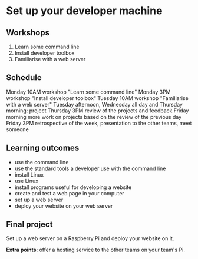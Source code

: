 # Set up your developer machine

## Workshops

1. Learn some command line
2. Install developer toolbox
3. Familiarise with a web server

## Schedule

Monday 10AM workshop "Learn some command line"
Monday 3PM workshop "Install developer toolbox"
Tuesday 10AM workshop "Familiarise with a web server"
Tuesday afternoon, Wednesday all day and Thursday morning: project
Thursday 3PM review of the projects and feedback
Friday morning more work on projects based on the review of the previous day
Friday 3PM retrospective of the week, presentation to the other teams, meet someone

## Learning outcomes

- use the command line
- use the standard tools a developer use with the command line
- install Linux
- use Linux
- install programs useful for developing a website
- create and test a web page in your computer
- set up a web server
- deploy your website on your web server

## Final project

Set up a web server on a Raspberry Pi and deploy your website on it.

**Extra points**: offer a hosting service to the other teams on your team's Pi.
